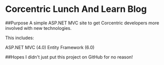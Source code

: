 Corcentric Lunch And Learn Blog
===============================
##Purpose
A simple ASP.NET MVC site to get Corcentric developers more involved with new technologies.

This includes:

ASP.NET MVC (4.0)
Entity Framework (6.0)

##Hopes
I didn't just put this project on GitHub for no reason!
